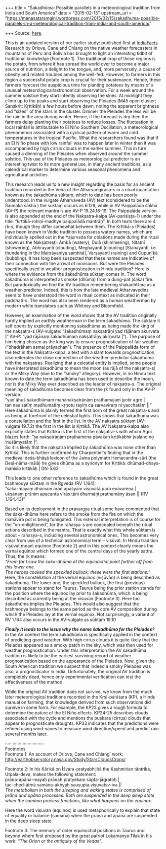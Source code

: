 +++
title = "Śakadhūma: Possible parallels in a meteorological tradition from India and South America"
date = "2015-02-15"
upstream_url = "https://manasataramgini.wordpress.com/2015/02/15/sakadhuma-possible-parallels-in-a-meteorological-tradition-from-india-and-south-america/"

+++
Source: [here](https://manasataramgini.wordpress.com/2015/02/15/sakadhuma-possible-parallels-in-a-meteorological-tradition-from-india-and-south-america/).

This is an updated version of our earlier study: published first at
[IndiaFacts](http://indiafacts.co.in/possible-parallels-in-a-meteorological-tradition-from-india-and-south-america/)  
Research by Orlove, Cane and Chiang on the native weather forecasters in
mountains of Peru and Bolivia has brought to light an interesting tidbit
of traditional knowledge \[Footnote 1\]. The traditional crop of these
regions is the potato, from where it has spread the world over to become
a major source of nutrition, a delight to the tongue, and, more
perversely, a cause of obesity and related troubles among the well-fed.
However, to farmers in this region a successful potato crop is crucial
for their sustenance. Hence, these farmers forecast the auspicious time
for planting potatoes by means of a unusual meteorological/astronomical
observation. For a week around the summer solstice they start intently
observing the skies. At midnight they climb up to the peaks and start
observing the Pleiades (M45 open cluster; Sanskrit: Kṛttikāḥ) a few
hours before dawn, noting the apparent brightness and “sizes” of the
stars in the cluster. Dimmer the Pleiades the less will be the rain in
the area during winter. Hence, if the forecast is dry then the farmers
delay planting their potatoes to reduce losses. The fluctuation in local
rainfall is attributable to El Niño Southern Oscillation, a
meteorological phenomenon associated with a cyclical pattern of warm and
cold temperatures in the tropical Pacific. What the researchers found
was that if an El Niño phase with low rainfall was to happen later in
winter then it was accompanied by high cirrus clouds in the earlier
summer. This in turn caused a dimming of the Pleiades when observed
around the summer solstice. This use of the Pleiades as meteorological
predictor is an interesting twist to its more general use, in many
ancient traditions, as a calendrical marker to determine various
seasonal phenomena and agricultural activities.

This research leads us to a new insight regarding the basis for an
ancient tradition recorded in the Veda of the Atharvāṅgirasa-s in a
ritual incantation known as the śakadhūma sūktaṃ, which to date has been
poorly understood. In the vulgate Atharvaveda (AV) text (considered to
be the Śaunaka śākhā ) the sūktaṃ occurs as 6.128, while in AV
Paippalāda śākhā (AV-P) the relevant mantra-s are AV-P 19.24.16-19. The
Paippalāda version is also appended at the end of the Nakṣatra-kalpa
(AV-pariśiṣṭa-1) under the title: “kṛttikā-rohiṇī-madhye paippalādā
mantrāḥ”. In both texts there are 4 ṛk-s, though they differ somewhat
between them. The Kṛttikā-s (Pleiades) have been known in Vedic
tradition to possess watery names, which are individually spelled out in
the Yajurveda for oblations made during the ritual known as the
Nakṣatreṣṭi: Ambā (watery), Dulā (shimmering), Nitatnī (showering),
Abhrayantī (clouding), Meghayantī (clouding) \[Stanayantī, i.e.
thundering in the Maitrāyaṇīya saṃhitā\], Varṣayantī (raining) and
Cupuṇīkā (bubbling). It has long been suspected that these names are
indicative of their connection with the arrival of monsoons. But were
the Pleiades specifically used in weather prognostication in Hindu
tradition? Here is where the evidence from the śakadhūma sūktaṃ comes
in. The word śakadhūma is interpreted as smoke (dhūma) from a dung-pat
(śaka) fire. But paradoxically we find the AV tradition remembering
shakadhUma as a weather-predictor. Indeed, this is how the late medieval
Atharvavedins seem to have understood the word in ritual context as
indicated in their paddhati-s. The word has also been rendered as a
human weatherman by modern white translators such as Whitney and
Bloomfield.

However, an examination of the word shows that the AV tradition
originally hardly implied an earthly weatherman in the term śakadhūma.
The sūktaṃ it self opens by explicitly mentioning śakadhūma as being
made the king of the nakṣatra-s (AV-vulgate: “śakadhūmaṃ nakṣatrāṇi yad
rājānam akurvata \|” AV-P: “yad rājānaṃ śakadhūmaṃ nakṣatrāṇy akṛṇvata
\|”). The purpose of him being chosen as the king was to ensure
prognostication of fair weather (“bhadrāham asmai prāyachan”). The
presence of the Paippalāda form of the text in the Nakṣatra-kalpa, a
text with a slant towards prognostication, also reiterates the close
connection of the weather-predictor śakadhūma with the nakṣatras.
Realizing that a celestial entity is implied, some people have
interpreted śakadhūma to mean the moon (as rājā of the nakṣatra-s) or
the Milky Way (due to the “smoky” allegory). However, in no Hindu text
known to date the term śakadhūma has been used to describe the moon, nor
is the Milky Way ever described as the leader of nakṣatra-s. The
original meaning of śakadhūma becomes clear from the ṛk found only in
the AV-P version:  
“yad āhuś śakadhūmaṃ mahānakṣatrāṇāṃ prathamajaṃ jyotir agre \|  
tan nas satīṃ madhumatīṃ kṛṇotu rayiṃ ca sarvavīraṃ ni yacchatām \|\|”  
Here śakadhūma is plainly termed the first born of the great nakṣatra-s
and as being at forefront of the celestial lights. This shows that
śakadhūma was a constellation and the first in the list. In the AV
nakṣatra sūktaṃ (AV-vulgate 19.7.2) the first in the list is Kṛttikā.
The AV Nakṣatra-kalpa also explicitly states that Kṛttikā is the first
of the nakṣatra-s with whom Agni blazes forth: “sa nakṣatrāṇāṃ
prathamena pāvakaḥ kṛttikābhir jvalano no ‘nuśāmyatām \|”.  
So it is likely that the nakṣatra implied by śakadhūma was none other
than Kṛttikā. This is further confirmed by Charpentier’s finding that in
the medieval deśa-bhāṣā lexicon of the Jaina polymath Hemacandra-sūrī
(the Deśī-nāma-mālā) he gives dhūma as a synonym for Kṛttikā:
dhūmad-dhaya-mahisīo kṛttikāḥ \| DN-5.63

This leads to one other reference to śakadhūma which is found in the
great brahmodya sūktaṃ in the Ṛgveda (RV 1.164):  
“śaka-mayaṃ dhūmam ārād apaśyaṃ viṣūvatā para enāvareṇa \|  
ukṣāṇaṃ pṛśnim apacanta vīrās tāni dharmāṇi prathamāny āsan \|\| (RV
1.164.43)”

Based on its deployment in the pravargya ritual some have commented that
the śaka-dhūma here refers to the smoke from the fire on which the
mahāvīra pot is being fumigated. This external interpretation is of
course for the “un-enlightened”, for the rahasya-s are concealed beneath
the ritual actions described in the mantra. That is exactly what this
whole sūktaṃ is about – rahasya-s, including several astronomical ones.
This becomes very clear from use of a technical astronomical term –
viṣūvat. In Hindu tradition viṣūvat meant equinox \[Footnote 2\] and in
this context clearly means the vernal equinox which formed one of the
central days of the yearly sattra. Thus, the ṛk means:  
*“From far I saw the śaka-dhūma at the equinoctial point further off
from this lower one.*  
*The heroes cooked the speckled bullock; these were the first
stations.”*  
Here, the constellation at the vernal equinox (viṣūvān) is being
described as śakadhūma. The lower one, the speckled bullock, the first
(previous) stations appear to stand for Taurus. Taurus being the prior
station stands for the position where the equinox lay prior to
śakadhūma, which is being described as currently being at the viśuvān
\[Footnote 3\]. Here too śakadhūma implies the Pleiades. This would also
suggest that the brahmodya belongs to the same period as the core AV
composition during which the Pleiades lay at the vernal equinox. Not
surprisingly, a variant of RV 1.164 also occurs in the AV-vulgate as
sūktaṃ 19.10

***Finally it leads to the issue why the name śakadhūma for the
Pleiades?***  
In the AV context the term śakadhūma is specifically applied in the
context of predicting good weather. With high cirrus clouds it is quite
likely that the Pleiades appeared as a smoky patch in the sky, which was
then used for weather prognostication. Under this interpretation the AV
śakadhūma tradition is likely to be the earliest surviving record of
weather prognostication based on the appearance of the Pleiades. Now,
given the South American tradition we suspect that indeed a smoky
Pleiades was also, a prognosticator in India. Unfortunately, the
original AV tradition is completely dead, hence only experimental
verification can test the effectiveness of the method.

While the original AV tradition does not survive, we know from the much
later meteorological traditions recorded in the Kṛṣi-parāśara (KP), a
Hindu manual on farming, that knowledge derived from such observations
did survive in some form. For example, the KP23 gives a rough formula to
determine the nature of the El Niño effects. KP24-25 describes clouds
associated with the cycle and mentions the puṣkara (cirrus) clouds that
appear to prognosticate droughts. KP33 indicates that the predictions
were refined using wind-vanes to measure wind direction/speed and
predict rain several months later.

:::::::::::::::::::::::::::::::  
Footnotes  
Footnote 1: An account of Orlove, Cane and Chiang’ work:  
<http://earthobservatory.nasa.gov/Study/StarsCloudsCrops/>

Footnote 2: In his Kārikā on Īśvara-pratyabhijñā the Kashmirian
tāntrika, Utpala-deva, makes the following statement:  
prāṇa-apāna-mayaḥ prāṇaḥ pratyekaṃ sūpta-jāgratoḥ \|  
tac-ched-ātmā samāna-akhyaḥ sauṣupta viṣuvatsv-iva \|\|  
*The metabolism in both the sleeping and waking states is comprised of
prāṇa and apāna processes. Both are suspended in the deep sleep state
when the samāna process functions, like what happens on the equinox.*

Here the word viṣuvan (equinox) is used metaphorically to explain that
state of equality or balance (samāna) when the prāṇa and apāna are
suspended in the deep sleep state.

Footnote 3: The memory of older equinoctial positions in Taurus and
beyond where first proposed by the great patriot Lokamanya Tilak in his
work: “*The Orion or the antiquity of the Vedas*”.


